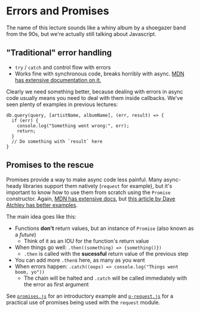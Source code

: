 # Errors and Promises

The name of this lecture sounds like a whiny album by a shoegazer band from
the 90s, but we're actually still talking about Javascript.

## "Traditional" error handling

* `try` / `catch` and control flow with errors
* Works fine with synchronous code, breaks horribly with async. [MDN has extensive documentation on it.](https://developer.mozilla.org/en/docs/Web/JavaScript/Reference/Statements/try...catch)

Clearly we need something better, because dealing with errors in async code
usually means you need to deal with them inside callbacks. We've seen plenty of
examples in previous lectures:

```
db.query(query, [artistName, albumName], (err, result) => {
  if (err) {
    console.log("Something went wrong:", err);
    return;
  }
  // Do something with `result` here
}
```

## Promises to the rescue

Promises provide a way to make async code less painful. Many async-heady
libraries support them natively (`request` for example), but it's important to
know how to use them from scratch using the `Promise` constructor. Again, [MDN
has extensive
docs](https://developer.mozilla.org/en/docs/Web/JavaScript/Reference/Global_Objects/Promise),
but [this article by Dave Atchley has better
examples](http://www.datchley.name/es6-promises/).

The main idea goes like this:

* Functions **don't** return values, but an instance of `Promise` (also known as a _future_)
  * Think of it as an IOU for the function's return value
* When things go well: `.then((something) => {something()})`
  * `.then` is called with the **sucessful** return value of the previous step
* You can add more `.then`s here, as many as you want
* When errors happen: `.catch((oops) => console.log("Things went boom, yo"))`
  * The chain will be halted and `.catch` will be called immediately with the error as first argument

See [`promises.js`](code/promises.js) for an introductory example and
[`p-request.js`](code/p-request.js) for a practical use of promises being used
with the `request` module.
